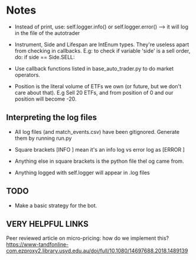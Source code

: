 # Notes

- Instead of print, use: self.logger.info() or self.logger.error() --> it will log in the file of the autotrader

- Instrument, Side and Lifespan are IntEnum types. They're useless apart from checking in callbacks. E.g: to check if variable 'side' is a sell order, do: if side == Side.SELL:

- Use callback functions listed in base_auto_trader.py to do market operators.

- Position is the literal volume of ETFs we own (or future, but we don't care about that). E.g Sell 20 ETFs, and from position of 0 and our position will become -20.

## Interpreting the log files

- All log files (and match_events.csv) have been gitignored. Generate them by running run.py

- Square brackets [INFO ] mean it's an info log vs error log as [ERROR ]

- Anything else in square brackets is the python file thel og came from.

- Anything logged with self.logger will appear in .log files

## TODO

- Make a basic strategy for the bot.

## VERY HELPFUL LINKS

Peer reviewed article on micro-pricing: how do we implement this?
https://www-tandfonline-com.ezproxy2.library.usyd.edu.au/doi/full/10.1080/14697688.2018.1489139
